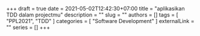 +++ 
draft = true
date = 2021-05-02T12:42:30+07:00
title = "aplikasikan TDD dalam projectmu"
description = ""
slug = ""
authors = []
tags = [ "PPL2021", "TDD" ]
categories = [ "Software Development" ]
externalLink = ""
series = []
+++
